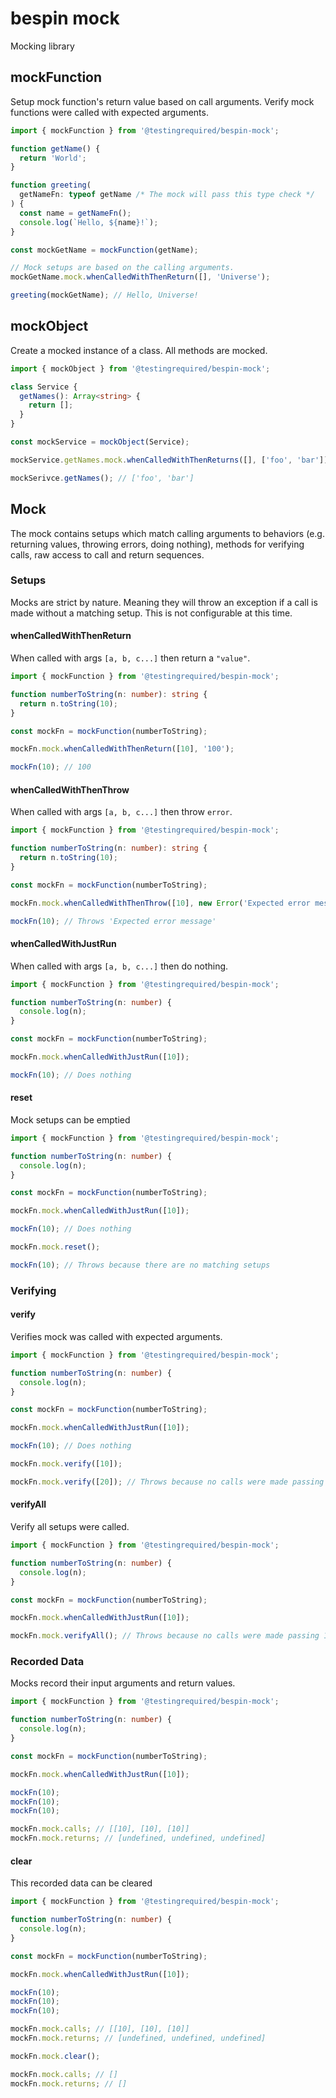 # bespin mock

Mocking library

## mockFunction

Setup mock function's return value based on call arguments. Verify mock functions were called with expected arguments.

```typescript
import { mockFunction } from '@testingrequired/bespin-mock';

function getName() {
  return 'World';
}

function greeting(
  getNameFn: typeof getName /* The mock will pass this type check */
) {
  const name = getNameFn();
  console.log(`Hello, ${name}!`);
}

const mockGetName = mockFunction(getName);

// Mock setups are based on the calling arguments.
mockGetName.mock.whenCalledWithThenReturn([], 'Universe');

greeting(mockGetName); // Hello, Universe!
```

## mockObject

Create a mocked instance of a class. All methods are mocked.

```typescript
import { mockObject } from '@testingrequired/bespin-mock';

class Service {
  getNames(): Array<string> {
    return [];
  }
}

const mockService = mockObject(Service);

mockService.getNames.mock.whenCalledWithThenReturns([], ['foo', 'bar']);

mockSerivce.getNames(); // ['foo', 'bar']
```

## Mock

The mock contains setups which match calling arguments to behaviors (e.g. returning values, throwing errors, doing nothing), methods for verifying calls, raw access to call and return sequences.

### Setups

Mocks are strict by nature. Meaning they will throw an exception if a call is made without a matching setup. This is not configurable at this time.

#### whenCalledWithThenReturn

When called with args `[a, b, c...]` then return a `"value"`.

```typescript
import { mockFunction } from '@testingrequired/bespin-mock';

function numberToString(n: number): string {
  return n.toString(10);
}

const mockFn = mockFunction(numberToString);

mockFn.mock.whenCalledWithThenReturn([10], '100');

mockFn(10); // 100
```

#### whenCalledWithThenThrow

When called with args `[a, b, c...]` then throw `error`.

```typescript
import { mockFunction } from '@testingrequired/bespin-mock';

function numberToString(n: number): string {
  return n.toString(10);
}

const mockFn = mockFunction(numberToString);

mockFn.mock.whenCalledWithThenThrow([10], new Error('Expected error message'));

mockFn(10); // Throws 'Expected error message'
```

#### whenCalledWithJustRun

When called with args `[a, b, c...]` then do nothing.

```typescript
import { mockFunction } from '@testingrequired/bespin-mock';

function numberToString(n: number) {
  console.log(n);
}

const mockFn = mockFunction(numberToString);

mockFn.mock.whenCalledWithJustRun([10]);

mockFn(10); // Does nothing
```

#### reset

Mock setups can be emptied

```typescript
import { mockFunction } from '@testingrequired/bespin-mock';

function numberToString(n: number) {
  console.log(n);
}

const mockFn = mockFunction(numberToString);

mockFn.mock.whenCalledWithJustRun([10]);

mockFn(10); // Does nothing

mockFn.mock.reset();

mockFn(10); // Throws because there are no matching setups
```

### Verifying

#### verify

Verifies mock was called with expected arguments.

```typescript
import { mockFunction } from '@testingrequired/bespin-mock';

function numberToString(n: number) {
  console.log(n);
}

const mockFn = mockFunction(numberToString);

mockFn.mock.whenCalledWithJustRun([10]);

mockFn(10); // Does nothing

mockFn.mock.verify([10]);

mockFn.mock.verify([20]); // Throws because no calls were made passing 20
```

#### verifyAll

Verify all setups were called.

```typescript
import { mockFunction } from '@testingrequired/bespin-mock';

function numberToString(n: number) {
  console.log(n);
}

const mockFn = mockFunction(numberToString);

mockFn.mock.whenCalledWithJustRun([10]);

mockFn.mock.verifyAll(); // Throws because no calls were made passing 10
```

### Recorded Data

Mocks record their input arguments and return values.

```typescript
import { mockFunction } from '@testingrequired/bespin-mock';

function numberToString(n: number) {
  console.log(n);
}

const mockFn = mockFunction(numberToString);

mockFn.mock.whenCalledWithJustRun([10]);

mockFn(10);
mockFn(10);
mockFn(10);

mockFn.mock.calls; // [[10], [10], [10]]
mockFn.mock.returns; // [undefined, undefined, undefined]
```

#### clear

This recorded data can be cleared

```typescript
import { mockFunction } from '@testingrequired/bespin-mock';

function numberToString(n: number) {
  console.log(n);
}

const mockFn = mockFunction(numberToString);

mockFn.mock.whenCalledWithJustRun([10]);

mockFn(10);
mockFn(10);
mockFn(10);

mockFn.mock.calls; // [[10], [10], [10]]
mockFn.mock.returns; // [undefined, undefined, undefined]

mockFn.mock.clear();

mockFn.mock.calls; // []
mockFn.mock.returns; // []
```
